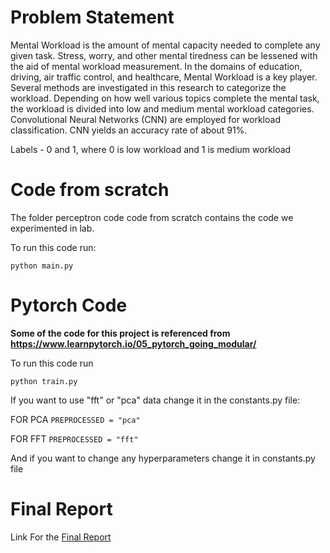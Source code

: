 # Problem Statement

Mental Workload is the amount of mental capacity needed to complete any given task. Stress, worry, and other mental tiredness can be lessened with the aid of mental workload measurement. In the domains of education, driving, air traffic control, and healthcare, Mental Workload is a key player. Several methods are investigated in this research to categorize the workload. Depending on how well various topics complete the mental task, the workload is divided into low and medium mental workload categories. Convolutional Neural Networks (CNN) are employed for workload classification. CNN yields an accuracy rate of about 91%.

Labels -  0 and 1, where 0 is low workload and 1 is medium workload

# Code from scratch

The folder perceptron code code from scratch contains the code we experimented in lab. 

To run this code run:
```
python main.py
``` 

# Pytorch Code

**Some of the code for this project is referenced from https://www.learnpytorch.io/05_pytorch_going_modular/**

To run this code run
```
python train.py
```

If you want to use "fft" or "pca" data change it in the constants.py file:

FOR PCA
``` PREPROCESSED = "pca" ```

FOR FFT
``` PREPROCESSED = "fft" ```

And if you want to change any hyperparameters change it in constants.py file

# Final Report

Link For the 
[Final Report](Final_Report_Saurav_Thakur(st23588)_Neural_Networks_and_Deep_Learning.pdf)